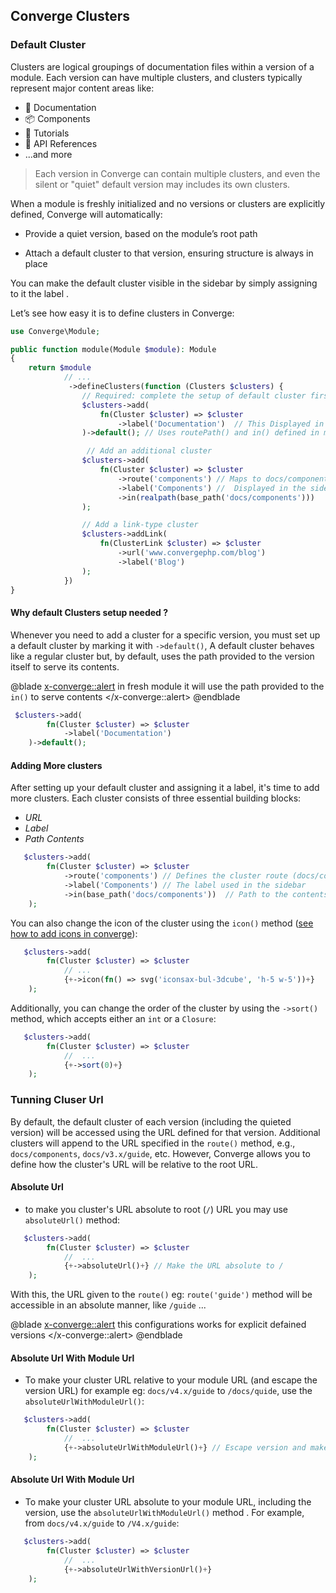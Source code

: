## Converge Clusters

### Default Cluster

Clusters are logical groupings of documentation files within a version of a module. Each version can have multiple clusters, and clusters typically represent major content areas like:

- 📘 Documentation
- 📦 Components
- 📂 Tutorials
- 📑 API References
- ...and more

> Each version in Converge can contain multiple clusters, and even the silent or "quiet" default version may includes its own clusters.

When a module is freshly initialized and no versions or clusters are explicitly defined, Converge will automatically:

- Provide a quiet version, based on the module’s root path

- Attach a default cluster to that version, ensuring structure is always in place

You can make the default cluster visible in the sidebar by simply assigning to it the label .

Let’s see how easy it is to define clusters in Converge:

```php
use Converge\Module;

public function module(Module $module): Module
{
    return $module
            // ...
             ->defineClusters(function (Clusters $clusters) {
                // Required: complete the setup of default cluster first
                $clusters->add(
                    fn(Cluster $cluster) => $cluster
                        ->label('Documentation')  // This Displayed in sidebar
                )->default(); // Uses routePath() and in() defined in module() level as configurations.

                 // Add an additional cluster
                $clusters->add(
                    fn(Cluster $cluster) => $cluster
                        ->route('components') // Maps to docs/components/*
                        ->label('Components') //  Displayed in the sidebar
                        ->in(realpath(base_path('docs/components')))
                );

                // Add a link-type cluster
                $clusters->addLink(
                    fn(ClusterLink $cluster) => $cluster
                        ->url('www.convergephp.com/blog')
                        ->label('Blog')
                );
            })
}
```

#### Why default Clusters setup needed ?

Whenever you need to add a cluster for a specific version, you must set up a default cluster by marking it with  `->default()`, A default cluster behaves like a regular cluster but, by default, uses the path provided to the version itself to serve its contents.

@blade
<x-converge::alert>
in fresh module it will use the path provided to the `in()` to serve contents
</x-converge::alert>
@endblade

```php
 $clusters->add(
        fn(Cluster $cluster) => $cluster
            ->label('Documentation')
    )->default();
```

#### Adding More clusters

After setting up your default cluster and assigning it a label, it's time to add more clusters. Each cluster consists of three essential building blocks:
-  _URL_
-  _Label_
- _Path Contents_

```php
   $clusters->add(
        fn(Cluster $cluster) => $cluster
            ->route('components') // Defines the cluster route (docs/components)
            ->label('Components') // The label used in the sidebar
            ->in(base_path('docs/components'))  // Path to the contents
    );
```

You can also change the icon of the cluster using the `icon()` method ([see how to add icons in converge](../04-customization/icons)):

```php
   $clusters->add(
        fn(Cluster $cluster) => $cluster
            // ...
            {+->icon(fn() => svg('iconsax-bul-3dcube', 'h-5 w-5'))+}
    );
```

Additionally, you can change the order of the cluster by using the ``->sort()`` method, which accepts either an `int` or a `Closure`:

```php
   $clusters->add(
        fn(Cluster $cluster) => $cluster
            //  ...
            {+->sort(0)+}
    );
```

### Tunning Cluser Url

By default, the default cluster of each version (including the quieted version) will be accessed using the URL defined for that version. Additional clusters will append to the URL specified in the ``route()`` method, e.g., ``docs/components``, ``docs/v3.x/guide``, etc. However, Converge allows you to define how the cluster's URL will be relative to the root URL.

#### Absolute Url
- to make you cluster's URL absolute to root (`/`) URL you may use `absoluteUrl()` method:

```php
   $clusters->add(
        fn(Cluster $cluster) => $cluster
            //  ...
            {+->absoluteUrl()+} // Make the URL absolute to /
    );
```
With this, the URL given to the `route()` eg: `route('guide')` method will be accessible in an absolute manner, like `/guide` ...

@blade
<x-converge::alert>
this configurations works for explicit defained versions
</x-converge::alert>
@endblade

#### Absolute Url With Module Url

- To make your cluster URL relative to your module URL (and escape the version URL)  for example eg: `docs/v4.x/guide` to `/docs/quide`, use the `absoluteUrlWithModuleUrl()`:

```php
   $clusters->add(
        fn(Cluster $cluster) => $cluster
            //  ...
            {+->absoluteUrlWithModuleUrl()+} // Escape version and make the URL relative to the module
    );
```

#### Absolute Url With Module Url

- To make your cluster URL absolute to your module URL, including the version, use the  `absoluteUrlWithModuleUrl()` method . For example, from ``docs/v4.x/guide`` to ``/V4.x/guide``:

```php
   $clusters->add(
        fn(Cluster $cluster) => $cluster
            //  ...
            {+->absoluteUrlWithVersionUrl()+}
    );
```
